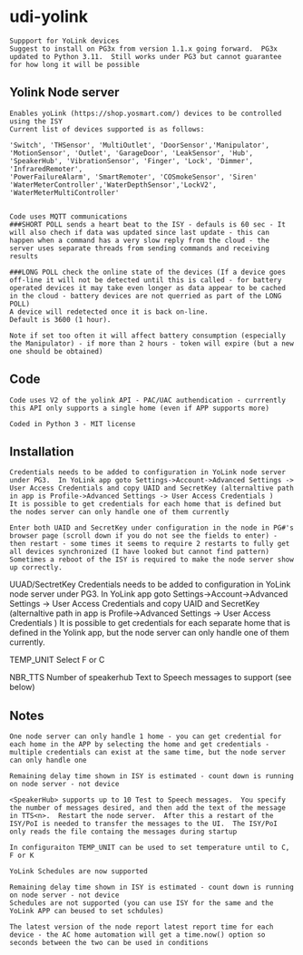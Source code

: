# udi-yolink
    Suppport for YoLink devices 
    Suggest to install on PG3x from version 1.1.x going forward.  PG3x updated to Python 3.11.  Still works under PG3 but cannot guarantee for how long it will be possible 
    
## Yolink Node server
    Enables yoLink (https://shop.yosmart.com/) devices to be controlled using the ISY
    Current list of devices supported is as follows:
    
    'Switch', 'THSensor', 'MultiOutlet', 'DoorSensor','Manipulator', 
    'MotionSensor', 'Outlet', 'GarageDoor', 'LeakSensor', 'Hub', 
    'SpeakerHub', 'VibrationSensor', 'Finger', 'Lock', 'Dimmer', 'InfraredRemoter', 
    'PowerFailureAlarm', 'SmartRemoter', 'COSmokeSensor', 'Siren'
    'WaterMeterController','WaterDepthSensor','LockV2', 'WaterMeterMultiController'

    
    Code uses MQTT communications
    ###SHORT POLL sends a heart beat to the ISY - defauls is 60 sec - It will also chech if data was updated since last update - this can happen when a command has a very slow reply from the cloud - the server uses separate threads from sending commands and receiving results 
    
    ###LONG POLL check the online state of the devices (If a device goes off-line it will not be detected until this is called - for battery operated devices it may take even longer as data appear to be cached in the cloud - battery devices are not querried as part of the LONG POLL) 
    A device will redetected once it is back on-line. 
    Default is 3600 (1 hour).  

    Note if set too often it will affect battery consumption (especially the Manipulator) - if more than 2 hours - token will expire (but a new one should be obtained)


## Code
    Code uses V2 of the yolink API - PAC/UAC authendication - currrently this API only supports a single home (even if APP supports more)

    Coded in Python 3 - MIT license 

## Installation
    Credentials needs to be added to configuration in YoLink node server under PG3.  In YoLink app goto Settings->Account->Advanced Settings -> User Access Credentials and copy UAID and SecretKey (alternaltive path in app is Profile->Advanced Settings -> User Access Credentials )
    It is possible to get credentials for each home that is defined but the nodes server can only handle one of them currently 

    Enter both UAID and SecretKey under configuration in the node in PG#'s browser page (scroll down if you do not see the fields to enter) - then restart - some times it seems to require 2 restarts to fully get all devices synchronized (I have looked but cannot find pattern)
    Sometimes a reboot of the ISY is required to make the node server show up correctly.  

UUAD/SectretKey
    Credentials needs to be added to configuration in YoLink node server under PG3.  In YoLink app goto Settings->Account->Advanced Settings -> User Access Credentials and copy UAID and SecretKey (alternaltive path in app is Profile->Advanced Settings -> User Access Credentials )
    It is possible to get credentials for each separate home that is defined in the Yolink app, but the node server can only handle one of them currently.
    
TEMP_UNIT
    Select F or C
     
NBR_TTS
    Number of speakerhub Text to Speech messages to support (see below)
    

## Notes 
    One node server can only handle 1 home - you can get credential for each home in the APP by selecting the home and get credentials - multiple credentials can exist at the same time, but the node server can only handle one

    Remaining delay time shown in ISY is estimated - count down is running on node server - not device

    <SpeakerHub> supports up to 10 Test to Speech messages.  You specify the number of messages desired, and then add the text of the message in TTS<n>.  Restart the node server.  After this a restart of the ISY/PoI is needed to transfer the messages to the UI.  The ISY/PoI only reads the file containg the messages during startup 

    In configuraiton TEMP_UNIT can be used to set temperature until to C, F or K

    YoLink Schedules are now supported 
    
    Remaining delay time shown in ISY is estimated - count down is running on node server - not device
    Schedules are not supported (you can use ISY for the same and the YoLink APP can beused to set schdules)
    
    The latest version of the node report latest report time for each device - the AC home automation will get a time.now() option so seconds between the two can be used in conditions 
    

    
